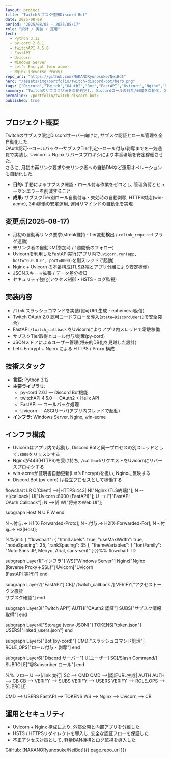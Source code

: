```yaml
---
layout: project
title: "Twitchサブスク連携Discord Bot"
date: 2025-08-09
period: "2025/08/05 – 2025/08/17"
role: "設計 / 実装 / 運用"
tech:
  - Python 3.12
  - py-cord 2.6.1
  - twitchAPI 4.5.0
  - FastAPI
  - Uvicorn
  - Windows Server
  - Let’s Encrypt (win-acme)
  - Nginx (Reverse Proxy)
repo_url: "https://github.com/NAKANORyunosuke/NeiBot"
hero: "/assets/img/portfolio/twitch-discord-bot/hero.png"
tags: ["Discord","Twitch","OAuth2","Bot","FastAPI","Uvicorn","Nginx","ReverseProxy"]
summary: "Twitchのサブスク状況を自動判定し, Discordロールの付与/剥奪を自動化. OAuthリダイレクト〜API連携〜ロール更新, 本番環境のリバースプロキシ構築までをエンドツーエンドで実装."
permalink: /portfolio/twitch-discord-bot/
published: true
---
```


## プロジェクト概要
Twitchのサブスク限定Discordサーバー向けに, サブスク認証とロール管理を全自動化した.  
OAuth認可〜コールバック〜サブスクTier判定〜ロール付与/剥奪までを一気通貫で実装し, Uvicorn + Nginx リバースプロキシにより本番環境を安定稼働させた.  
さらに, 月初の再リンク要求や未リンク者への自動DMなど運用オペレーションも自動化した.  

- **目的:** 手動によるサブスク確認・ロール付与作業をゼロとし, 管理負荷とヒューマンエラーを削減すること  
- **成果:** サブスクTier別ロール自動付与・失効時の自動剥奪, HTTPS対応(win-acme), 24h稼働の安定運用, 運用リマインドの自動化を実現

## 変更点(2025-08-17)
- 月初の自動再リンク要求(streak維持・tier変動検出 / `relink_required` フラグ連動)  
- 未リンク者の自動DM(参加時 / 1週間後のフォロー)  
- Uvicornを利用したFastAPI実行(アプリ内で`uvicorn.run(app, host="0.0.0.0", port=8000)`を別スレッドで起動)  
- Nginx + Uvicorn の本番構成(TLS終端とアプリ分離により安定稼働)  
- JSONスキーマ拡張 / データ差分検知  
- セキュリティ強化(アクセス制御・HSTS・ログ監視)  

## 実装内容
- `/link` スラッシュコマンドを実装(認可URL生成・ephemeral返信)  
- Twitch OAuth 2.0 認可コードフローを導入(`state=DiscordUserID`で安全突合)  
- FastAPI `/twitch_callback` をUvicornによりアプリ内スレッドで常駐稼働  
- サブスクTier取得とロール付与/剥奪(py-cord)  
- JSONストアによるユーザー管理(将来的DB化を見越した設計)  
- Let’s Encrypt + Nginx による HTTPS / Proxy 構成  

## 技術スタック
- **言語:** Python 3.12  
- **主要ライブラリ:**  
  - py-cord 2.6.1 — Discord Bot機能  
  - twitchAPI 4.5.0 — OAuth2 + Helix API  
  - FastAPI — コールバック処理  
  - Uvicorn — ASGIサーバ(アプリ内スレッドで起動)  
- **インフラ:** Windows Server, Nginx, win-acme  

## インフラ構成
- Uvicornはアプリ内で起動し, Discord Botと同一プロセスの別スレッドとして`:8000`をリッスンする  
- Nginxが443(HTTPS)を受け持ち, `/callback`リクエストをUvicornにリバースプロキシする  
- win-acmeが証明書自動更新(Let’s Encrypt)を担い, Nginxに反映する  
- Discord Bot (py-cord) は独立プロセスとして稼働する  

<div class="mermaid" markdown="0">
flowchart LR
  C[Client] -->|HTTPS 443| N["Nginx (TLS終端)"];
  N -->|/callback| U["Uvicorn :8000 (FastAPI)"];
  U --> F["FastAPI<br/>OAuth Callback"];
  N -->|/| W["将来のWeb UI"];

  subgraph Host
    N
    U
    F
    W
  end

  N -.付与.-> H1[X-Forwarded-Proto];
  N -.付与.-> H2[X-Forwarded-For];
  N -.付与.-> H3[Host];
</div>
<div class="mermaid" markdown="0">
%%{init: {
  "flowchart": { "htmlLabels": true, "useMaxWidth": true, "nodeSpacing": 25, "rankSpacing": 35 },
  "themeVariables": { "fontFamily": "Noto Sans JP, Meiryo, Arial, sans-serif" }
}}%%
flowchart TD

subgraph Layer1["インフラ"]
  WS["Windows Server"]
  Nginx["Nginx<br/>(Reverse Proxy＋SSL)"]
  Uvicorn["Uvicorn<br/>(FastAPI 実行)"]
end

subgraph Layer2["FastAPI"]
  CB[/ /twitch_callback /]
  VERIFY["アクセストークン検証<br/>サブスク確認"]
end

subgraph Layer3["Twitch API"]
  AUTH["OAuth2 認証"]
  SUBS["サブスク情報取得"]
end

subgraph Layer4["Storage (venv JSON)"]
  TOKENS["token.json"]
  USERS["linked_users.json"]
end

subgraph Layer5["Bot (py-cord)"]
  CMD["スラッシュコマンド処理"]
  ROLE_OPS["ロール付与・剥奪"]
end

subgraph Layer6["Discord サーバー"]
  U[ユーザー]
  SC[/Slash Command/]
  SUBROLE["@Subscriber ロール"]
end

%% フロー
U -->|/link 実行| SC --> CMD
CMD -->|認証URL生成| AUTH
AUTH --> CB
CB --> VERIFY --> SUBS
VERIFY --> USERS
VERIFY --> ROLE_OPS --> SUBROLE

CMD --> USERS
FastAPI --> TOKENS
WS --> Nginx --> Uvicorn --> CB
</div>


## 運用とセキュリティ
- Uvicorn + Nginx 構成により, 外部公開と内部アプリを分離した  
- HSTS / HTTPSリダイレクトを導入し, 安全な認証フローを保証した  
- 不正アクセス対策として, 軽量BAN機構とログ監視を導入した  

GitHub: [NAKANORyunosuke/NeiBot]({{ page.repo_url }})
